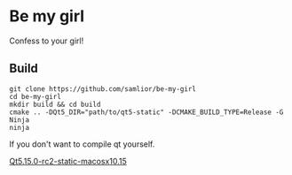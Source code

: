 # Be my girl

Confess to your girl!

## Build

```
git clone https://github.com/samlior/be-my-girl
cd be-my-girl
mkdir build && cd build
cmake .. -DQt5_DIR="path/to/qt5-static" -DCMAKE_BUILD_TYPE=Release -G Ninja
ninja
```

If you don't want to compile qt yourself.

[Qt5.15.0-rc2-static-macosx10.15](https://github.com/samlior/Qt5.15.0-rc2-static-macosx10.15)